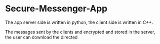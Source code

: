# Secure-Messenger-App
The app server side is written in python, the client side is written in C++.

The messages sent by the clients and encrypted and stored in the server,
the user can download the directed
